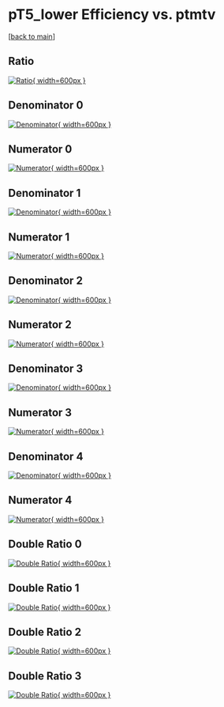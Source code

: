 # pT5_lower Efficiency vs. ptmtv

[[back to main](./)]



## Ratio

[![Ratio](../mtv/var/pT5_lower_base_13_1_eff_ptmtv.png){ width=600px }](../mtv/var/pT5_lower_base_13_1_eff_ptmtv.pdf)

## Denominator 0

[![Denominator](../mtv/den/pT5_lower_base_13_1_eff_ptmtv_den0.png){ width=600px }](../mtv/den/pT5_lower_base_13_1_eff_ptmtv_den0.pdf)

## Numerator 0

[![Numerator](../mtv/num/pT5_lower_base_13_1_eff_ptmtv_num0.png){ width=600px }](../mtv/num/pT5_lower_base_13_1_eff_ptmtv_num0.pdf)

## Denominator 1

[![Denominator](../mtv/den/pT5_lower_base_13_1_eff_ptmtv_den1.png){ width=600px }](../mtv/den/pT5_lower_base_13_1_eff_ptmtv_den1.pdf)

## Numerator 1

[![Numerator](../mtv/num/pT5_lower_base_13_1_eff_ptmtv_num1.png){ width=600px }](../mtv/num/pT5_lower_base_13_1_eff_ptmtv_num1.pdf)

## Denominator 2

[![Denominator](../mtv/den/pT5_lower_base_13_1_eff_ptmtv_den2.png){ width=600px }](../mtv/den/pT5_lower_base_13_1_eff_ptmtv_den2.pdf)

## Numerator 2

[![Numerator](../mtv/num/pT5_lower_base_13_1_eff_ptmtv_num2.png){ width=600px }](../mtv/num/pT5_lower_base_13_1_eff_ptmtv_num2.pdf)

## Denominator 3

[![Denominator](../mtv/den/pT5_lower_base_13_1_eff_ptmtv_den3.png){ width=600px }](../mtv/den/pT5_lower_base_13_1_eff_ptmtv_den3.pdf)

## Numerator 3

[![Numerator](../mtv/num/pT5_lower_base_13_1_eff_ptmtv_num3.png){ width=600px }](../mtv/num/pT5_lower_base_13_1_eff_ptmtv_num3.pdf)

## Denominator 4

[![Denominator](../mtv/den/pT5_lower_base_13_1_eff_ptmtv_den4.png){ width=600px }](../mtv/den/pT5_lower_base_13_1_eff_ptmtv_den4.pdf)

## Numerator 4

[![Numerator](../mtv/num/pT5_lower_base_13_1_eff_ptmtv_num4.png){ width=600px }](../mtv/num/pT5_lower_base_13_1_eff_ptmtv_num4.pdf)

## Double Ratio 0

[![Double Ratio](../mtv/ratio/pT5_lower_base_13_1_eff_ptmtv_ratio0.png){ width=600px }](../mtv/ratio/pT5_lower_base_13_1_eff_ptmtv_ratio0.pdf)

## Double Ratio 1

[![Double Ratio](../mtv/ratio/pT5_lower_base_13_1_eff_ptmtv_ratio1.png){ width=600px }](../mtv/ratio/pT5_lower_base_13_1_eff_ptmtv_ratio1.pdf)

## Double Ratio 2

[![Double Ratio](../mtv/ratio/pT5_lower_base_13_1_eff_ptmtv_ratio2.png){ width=600px }](../mtv/ratio/pT5_lower_base_13_1_eff_ptmtv_ratio2.pdf)

## Double Ratio 3

[![Double Ratio](../mtv/ratio/pT5_lower_base_13_1_eff_ptmtv_ratio3.png){ width=600px }](../mtv/ratio/pT5_lower_base_13_1_eff_ptmtv_ratio3.pdf)

